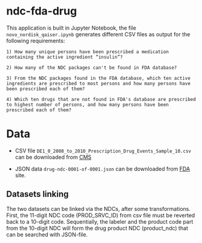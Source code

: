# ndc-fda-drug
This application is built in Jupyter Notebook, the file `novo_nordisk_qaiser.ipynb` generates different CSV files as output for the following requirements:

    1) How many unique persons have been prescribed a medication containing the active ingredient “insulin”?

    2) How many of the NDC packages can't be found in FDA database?

    3) From the NDC packages found in the FDA database, which ten active ingredients are prescribed to most persons and how many persons have been prescribed each of them?

    4) Which ten drugs that are not found in FDA's database are prescribed to highest number of persons, and how many persons have been prescribed each of them?


# Data
   - CSV file `DE1_0_2008_to_2010_Prescription_Drug_Events_Sample_10.csv` can be downloaded from [CMS](https://www.cms.gov/research-statistics-data-and-systems/downloadable-public-use-files/synpufs/desample10)

   - JSON data `drug-ndc-0001-of-0001.json` can be downloaded from [FDA](https://open.fda.gov/apis/drug/ndc/download/) site. 

## Datasets linking
The two datasets can be linked via the NDCs, after some transformations. First, the 11-digit NDC code (PROD_SRVC_ID) from csv file must be reverted back to a 10-digit code. Sequentially, the labeler and the product code part from the 10-digit NDC will form the drug product NDC (product_ndc) that can be searched with JSON-file. 
